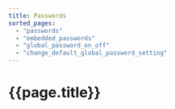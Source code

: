 ```yaml
---
title: Passwords
sorted_pages:
  - "passwords"
  - "embedded_passwords"
  - "global_password_on_off"
  - "change_default_global_password_setting"
---
```

# {{page.title}}
